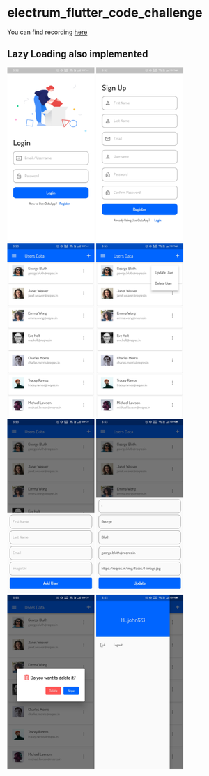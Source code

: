 # electrum_flutter_code_challenge
 
 You can find recording [here](https://github.com/ToyZ-95/electrum_flutter_code_challenge/blob/main/AppData/Record.mp4)
 
 <h2>Lazy Loading also implemented</h2>
 
<Span>
<img src="https://github.com/ToyZ-95/electrum_flutter_code_challenge/blob/main/AppData/Login_1.jpg?raw=true" width="200" height="400"/>
<img src="https://github.com/ToyZ-95/electrum_flutter_code_challenge/blob/main/AppData/SignUp_1.jpg?raw=true" width="200" height="400"/>
<img src="https://github.com/ToyZ-95/electrum_flutter_code_challenge/blob/main/AppData/Dashboard_1.jpg?raw=true" width="200" height="400"/>
 <img src="https://github.com/ToyZ-95/electrum_flutter_code_challenge/blob/main/AppData/Popup_Menu_1.jpg?raw=true" width="200" height="400"/>
<img src="https://github.com/ToyZ-95/electrum_flutter_code_challenge/blob/main/AppData/Add_User_1.jpg?raw=true" width="200" height="400"/>
<img src="https://github.com/ToyZ-95/electrum_flutter_code_challenge/blob/main/AppData/Update_User_1.jpg?raw=true" width="200" height="400"/>
<img src="https://github.com/ToyZ-95/electrum_flutter_code_challenge/blob/main/AppData/Delete_User_1.jpg?raw=true" width="200" height="400"/>
<img src="https://github.com/ToyZ-95/electrum_flutter_code_challenge/blob/main/AppData/Sidebar_1.jpg?raw=true" width="200" height="400"/>
 
</Span>
